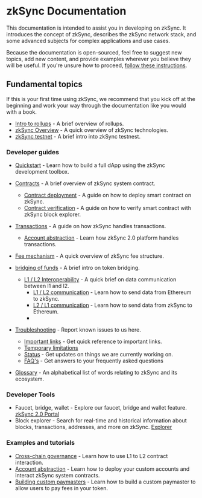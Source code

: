 # zkSync Documentation

This documentation is intended to assist you in developing on zkSync. 
It introduces the concept of zkSync, describes the zkSync network stack, and some advanced subjects for complex applications and use cases.

Because the documentation is open-sourced, feel free to suggest new topics, add new content, and provide examples wherever you believe they will be useful. If you're unsure how to proceed, [follow these instructions](./glossary/edit-doc.md).

## Fundamental topics

If this is your first time using zkSync, we recommend that you kick off at the beginning and work your way through the documentation like you would with a book.

- [Intro to rollups](./fundamentals/rollups.md) - A brief overview of rollups.
- [zkSync Overview](./fundamentals/zkSync.md) - A quick overview of zkSync technologies.
- [zkSync testnet](./fundamentals/testnet.md) - A brief intro into zkSync testnest.
 
### Developer guides

- [Quickstart](./developer-guides/hello-world.md) - Learn how to build a full dApp using the zkSync development toolbox.
- [Contracts](./developer-guides/contracts/system-contracts.md) - A brief overview of zkSync system contract.
  - [Contract deployment](./developer-guides/contracts/contracts.md) - A guide on how to deploy smart contract on zkSync.
  - [Contract verification](./developer-guides/contracts/contract-verification.md) - A guide on how to verify smart contract with zkSync block explorer.
- [Transactions](./developer-guides/transactions/transactions.md) - A guide on how zkSync handles transactions.
  - [Account abstraction](./developer-guides/transactions/aa.md) - Learn how zkSync 2.0 platform handles transactions.
- [Fee mechanism](./developer-guides/fee-model.md) - A quick overview of zkSync fee structure.
- [bridging of funds](./developer-guides/bridging/bridging-funds.md) - A brief intro on token bridging.
  - [L1 / L2 Interoperability](./developer-guides/bridging/l1-l2-interop.md) - A quick brief on data communication between l1 and l2.
    - [L1 / L2 communication](./developer-guides/bridging/l1-l2.md) - Learn how to send data from Ethereum to zkSync.
    - [L2 / L1 communication](./developer-guides/bridging/l2-l1.md) - Learn how to send data from zkSync to Ethereum.
    - 
- [Troubleshooting](./troubleshooting/reporting-issues.md) - Report known issues to us here.
  - [Important links](./troubleshooting/important-links.md) - Get quick reference to important links.
  - [Temporary limitations](./troubleshooting/temp-limits.md)
  - [Status](./troubleshooting/status.md) - Get updates on things we are currently working on.
  - [FAQ's](./troubleshooting/faq/known-issues.md) - Get answers to your frequently asked questions

- [Glossary](./glossary/glossary.md) - An alphabetical list of words relating to zkSync and its ecosystem.

### Developer Tools

- Faucet, bridge, wallet - Explore our faucet, bridge and wallet feature.
[zkSync 2.0 Portal](https://portal.zksync.io)
- Block explorer - Search for real-time and historical information about blocks, transactions, addresses, and more on zkSync.
[Explorer](https://zksync2-testnet.zkscan.io)

### Examples and tutorials

- [Cross-chain governance](./tutorials/cross-chain-tutorial.md) - Learn how to use L1 to L2 contract interaction.
- [Account abstraction](./tutorials/custom-aa-tutorial.md) - Learn how to deploy your custom accounts and interact zkSync system contracts.
- [Building custom paymasters](./tutorials/custom-paymaster-tutorial.md) - Learn how to build a custom paymaster to allow users to pay fees in your token.

